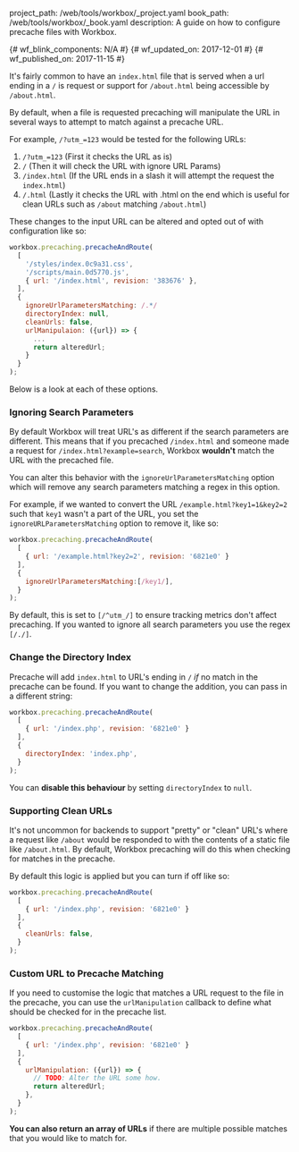 project_path: /web/tools/workbox/_project.yaml
book_path: /web/tools/workbox/_book.yaml
description: A guide on how to configure precache files with Workbox.

{# wf_blink_components: N/A #}
{# wf_updated_on: 2017-12-01 #}
{# wf_published_on: 2017-11-15 #}

It's fairly common to have an `index.html` file that is served when a
url ending in a `/` is request or support for `/about.html` being accessible
by `/about.html`.

By default, when a file is requested precaching will manipulate the URL
in several ways to attempt to match against a precache URL.

For example, `/?utm_=123` would be tested for the following URLs:

1. `/?utm_=123` (First it checks the URL as is)
1. `/` (Then it will check the URL with ignore URL Params)
1. `/index.html` (If the URL ends in a slash it will attempt the request
the `index.html`)
1. `/.html` (Lastly it checks the URL with .html on the end which is
useful for clean URLs such as `/about` matching `/about.html`)

These changes to the input URL can be altered and opted out of with
configuration like so:

```javascript
workbox.precaching.precacheAndRoute(
  [
    '/styles/index.0c9a31.css',
    '/scripts/main.0d5770.js',
    { url: '/index.html', revision: '383676' },
  ],
  {
    ignoreUrlParametersMatching: /.*/
    directoryIndex: null,
    cleanUrls: false,
    urlManipulaion: ({url}) => {
      ...
      return alteredUrl;
    }
  }
);
```

Below is a look at each of these options.

### Ignoring Search Parameters

By default Workbox will treat URL's as different if the search parameters are
different. This means that if you precached `/index.html` and someone made a
request for `/index.html?example=search`, Workbox **wouldn't** match the URL
with the precached file.

You can alter this behavior with the `ignoreUrlParametersMatching` option
which will remove any search parameters matching a regex in this option.

For example, if we wanted to convert the URL `/example.html?key1=1&key2=2`
such that `key1` wasn't a part of the URL, you set the
`ignoreURLParametersMatching` option to remove it, like so:

```javascript
workbox.precaching.precacheAndRoute(
  [
    { url: '/example.html?key2=2', revision: '6821e0' }
  ],
  {
    ignoreUrlParametersMatching:[/key1/],
  }
);
```

By default, this is set to `[/^utm_/]` to ensure tracking metrics don't
affect precaching. If you wanted to ignore all search parameters you use
the regex `[/./]`.

### Change the Directory Index

Precache will add `index.html` to URL's ending in `/` *if* no match
in the precache can be found. If you want to change the addition, you
can pass in a different string:

```javascript
workbox.precaching.precacheAndRoute(
  [
    { url: '/index.php', revision: '6821e0' }
  ],
  {
    directoryIndex: 'index.php',
  }
);
```

You can **disable this behaviour** by setting `directoryIndex` to `null`.

### Supporting Clean URLs

It's not uncommon for backends to support "pretty" or "clean" URL's where a
request like `/about` would be responded to with the contents of a static
file like `/about.html`. By default, Workbox precaching will do this when
checking for matches in the precache.

By default this logic is applied but you can turn if off like so:

```javascript
workbox.precaching.precacheAndRoute(
  [
    { url: '/index.php', revision: '6821e0' }
  ],
  {
    cleanUrls: false,
  }
);
```

### Custom URL to Precache Matching

If you need to customise the logic that matches a URL request
to the file in the precache, you can use the `urlManipulation`
callback to define what should be checked for in the precache
list.

```javascript
workbox.precaching.precacheAndRoute(
  [
    { url: '/index.php', revision: '6821e0' }
  ],
  {
    urlManipulation: ({url}) => {
      // TODO: Alter the URL some how.
      return alteredUrl;
    },
  }
);
```

**You can also return an array of URLs** if there are
multiple possible matches that you would like to match for.
